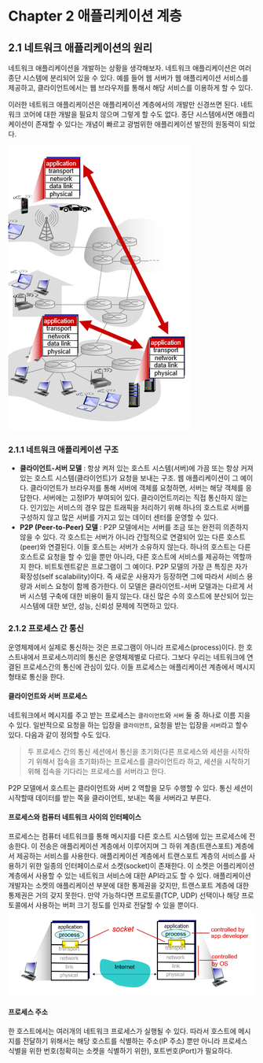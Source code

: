 # Chapter 2 애플리케이션 계층

## 2.1 네트워크 애플리케이션의 원리

네트워크 애플리케이션을 개발하는 상황을 생각해보자. 네트워크 애플리케이션은 여러 종단 시스템에 분리되어 있을 수 있다. 예를 들어 웹 서버가 웹 애플리케이션 서비스를 제공하고, 클라이언트에서는 웹 브라우저를 통해서 해당 서비스를 이용하게 할 수 있다.

이러한 네트워크 애플리케이션은 애플리케이션 계층에서의 개발만 신경쓰면 된다. 네트워크 코어에 대한 개발을 필요치 않으며 그렇게 할 수도 없다. 종단 시스템에서면 애플리케이션이 존재할 수 있다는 개념이 빠르고 광범위한 애플리케이션 발전의 원동력이 되었다.

![1](image/1.png)

### 2.1.1 네트워크 애플리케이션 구조

- **클라이언트-서버 모델** : 항상 켜저 있는 호스트 시스템(서버)에 가끔 또는 항상 커져있는 호스트 시스템(클라이언트)가 요청을 보내는 구조. 웹 애플리케이션이 그 예이다. 클라이언트가 브라우저를 통해 서버에 객체를 요청하면, 서버는 해당 객체를 응답한다. 서버에는 고정IP가 부여되어 있다. 클라이언트끼리는 직접 통신하지 않는다. 인기있는 서비스의 경우 많은 트래픽을 처리하기 위해 하나의 호스트로 서버를 구성하지 않고 많은 서버를 가지고 있는 데이터 센터를 운영할 수 있다.
- **P2P (Peer-to-Peer) 모델** : P2P 모델에서는 서버를 조금 또는 완전히 의존하지 않을 수 있다. 각 호스트는 서버가 아니라 간헐적으로 연결되어 있는 다른 호스트(peer)와 연결된다. 이들 호스트는 서버가 소유하지 않는다. 하나의 호스트는 다른 호스트로 요청을 할 수 있을 뿐만 아니라, 다른 호스트에 서비스를 제공하는 역할까지 한다. 비트토렌트같은 프로그램이 그 예이다. P2P 모델의 가장 큰 특징은 자가 확장성(self scalability)이다. 즉 새로운 사용자가 등장하면 그에 따라서 서비스 용량과 서비스 요청이 함께 증가한다. 이 모델은 클라이언트-서버 모델과는 다르게 서버 시스템 구축에 대한 비용이 들지 않는다. 대신 많은 수의 호스트에 분산되어 있는 시스템에 대한 보안, 성능, 신뢰성 문제에 직면하고 있다.

### 2.1.2 프로세스 간 통신

운영체제에서 실제로 통신하는 것은 프로그램이 아니라 프로세스(process)이다. 한 호스트내에서 프로세스끼리의 통신은 운영체제별로 다르다. 그보다 우리는 네트워크에 연결된 프로세스간의 통신에 관심이 있다. 이들 프로세스는 애플리케이션 계층에서 메시지 형태로 통신을 한다.

#### 클라이언트와 서버 프로세스

네트워크에서 메시지를 주고 받는 프로세스는 `클라이언트`와 `서버` 둘 중 하나로 이름 지을 수 있다. 일반적으로 요청을 하는 입장을 `클라이언트`, 요청을 받는 입장을 `서버`라고 할수 있다. 다음과 같이 정의할 수도 있다.

> 두 프로세스 간의 통신 세션에서 통신을 초기화(다른 프로세스와 세션을 시작하기 위해서 접속을 초기화)하는 프로세스를 클라이언트라 하고, 세션을 시작하기 위해 접속을 기다리는 프로세스를 서버라고 한다.

P2P 모델에서 호스트는 클라이언트와 서버 2 역할을 모두 수행할 수 있다. 통신 세션이 시작할때 데이터를 받는 쪽을 클라이언트, 보내는 쪽을 서버라고 부른다.

#### 프로세스와 컴퓨터 네트워크 사이의 인터페이스

프로세스는 컴퓨터 네트워크를 통해 메시지를 다른 호스트 시스템에 있는 프로세스에 전송한다. 이 전송은 애플리케이션 계층에서 이루어지며 그 하위 계층(트랜스포트) 계층에서 제공하는 서비스를 사용한다. 애플리케이션 계층에서 트랜스포트 계층의 서비스를 사용하기 위한 일종의 인터페이스로서 소켓(socket)이 존재한다. 이 소켓은 어플리케이션 계층에서 사용할 수 있는 네트워크 서비스에 대한 API라고도 할 수 있다. 애플리케이션 개발자는 소켓의 애플리케이션 부분에 대한 통제권을 갖지만, 트랜스포트 계층에 대한 통제권은 거의 갖지 못한다. 만약 가능하다면 프로토콜(TCP, UDP) 선택이나 해당 프로토콜에서 사용하는 버퍼 크기 정도를 인자로 전달할 수 있을 뿐이다.  
![2](image/2.png)

#### 프로세스 주소

한 호스트에서는 여러개의 네트워크 프로세스가 실행될 수 있다. 따라서 호스트에 메시지를 전달하기 위해서는 해당 호스트를 식별하는 주소(IP 주소) 뿐만 아니라 프로세스 식별을 위한 번호(정확히는 소켓을 식별하기 위한), 포트번호(Port)가 필요하다.
